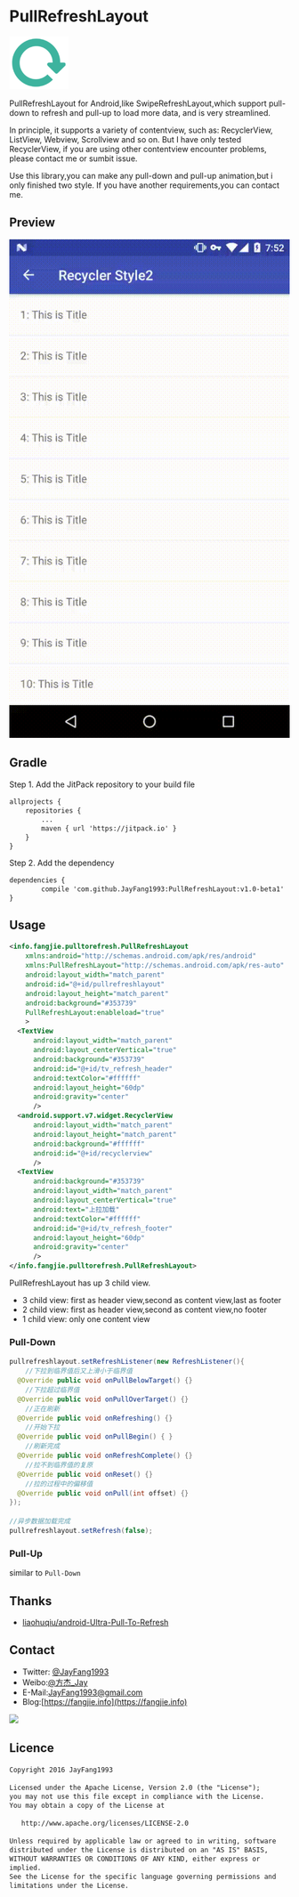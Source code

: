 # PullRefreshLayout
![](images/icon.png)

PullRefreshLayout for Android,like SwipeRefreshLayout,which support pull-down to refresh and pull-up to load more data, and is very streamlined.

In principle, it supports a variety of contentview, such as: RecyclerView, ListView, Webview, Scrollview and so on. But I have only tested RecyclerView, if you are using other contentview encounter problems, please contact me or sumbit issue.

Use this library,you can make any pull-down and pull-up animation,but i only finished two style. If you have another requirements,you can contact me.

## Preview
![](images/art.gif)

## Gradle
Step 1. Add the JitPack repository to your build file
```
allprojects {
	repositories {
		...
		maven { url 'https://jitpack.io' }
	}
}
```
Step 2. Add the dependency
```
dependencies {
        compile 'com.github.JayFang1993:PullRefreshLayout:v1.0-beta1'
}
```

## Usage

```xml
<info.fangjie.pulltorefresh.PullRefreshLayout
    xmlns:android="http://schemas.android.com/apk/res/android"
    xmlns:PullRefreshLayout="http://schemas.android.com/apk/res-auto"
    android:layout_width="match_parent"
    android:id="@+id/pullrefreshlayout"
    android:layout_height="match_parent"
    android:background="#353739"
    PullRefreshLayout:enableload="true"
    >
  <TextView
      android:layout_width="match_parent"
      android:layout_centerVertical="true"
      android:background="#353739"
      android:id="@+id/tv_refresh_header"
      android:textColor="#ffffff"
      android:layout_height="60dp"
      android:gravity="center"
      />
  <android.support.v7.widget.RecyclerView
      android:layout_width="match_parent"
      android:layout_height="match_parent"
      android:background="#ffffff"
      android:id="@+id/recyclerview"
      />
  <TextView
      android:background="#353739"
      android:layout_width="match_parent"
      android:layout_centerVertical="true"
      android:text="上拉加载"
      android:textColor="#ffffff"
      android:id="@+id/tv_refresh_footer"
      android:layout_height="60dp"
      android:gravity="center"
      />
</info.fangjie.pulltorefresh.PullRefreshLayout>
```
PullRefreshLayout has up 3 child view.
* 3 child view: first as header view,second as content view,last as footer
* 2 child view: first as header view,second as content view,no footer
* 1 child view: only one content view

### Pull-Down
```java
pullrefreshlayout.setRefreshListener(new RefreshListener(){
    //下拉到临界值后又上滑小于临界值
  @Override public void onPullBelowTarget() {}
    //下拉超过临界值
  @Override public void onPullOverTarget() {}
    //正在刷新
  @Override public void onRefreshing() {}
    //开始下拉
  @Override public void onPullBegin() { }
    //刷新完成
  @Override public void onRefreshComplete() {}
    //拉不到临界值的复原
  @Override public void onReset() {}
    //拉的过程中的偏移值
  @Override public void onPull(int offset) {}
});

//异步数据加载完成
pullrefreshlayout.setRefresh(false);
```

### Pull-Up
similar to `Pull-Down`

## Thanks
* [liaohuqiu/android-Ultra-Pull-To-Refresh](https://github.com/liaohuqiu/android-Ultra-Pull-To-Refresh)

## Contact
* Twitter: [@JayFang1993](https://twitter.com/jayfang1993)
* Weibo:[@方杰_Jay](http://weibo.com/ncuitstudent/)
* E-Mail:[JayFang1993@gmail.com](mailto:jayfang1993@gmail.com)
* Blog:[https://fangjie.info](https://fangjie.info)

<img src="https://ww2.sinaimg.cn/large/8c7a19d3jw1f9lyza342gj2076076wex.jpg"/>

## Licence

```
Copyright 2016 JayFang1993

Licensed under the Apache License, Version 2.0 (the "License");
you may not use this file except in compliance with the License.
You may obtain a copy of the License at

   http://www.apache.org/licenses/LICENSE-2.0

Unless required by applicable law or agreed to in writing, software
distributed under the License is distributed on an "AS IS" BASIS,
WITHOUT WARRANTIES OR CONDITIONS OF ANY KIND, either express or implied.
See the License for the specific language governing permissions and
limitations under the License.
```


